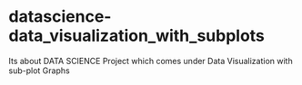 # datascience-data_visualization_with_subplots
Its about DATA SCIENCE Project which comes under Data Visualization with sub-plot Graphs
